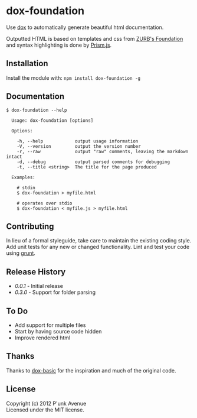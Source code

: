 # dox-foundation

Use [dox](https://github.com/visionmedia/dox) to automatically generate beautiful html documentation.

Outputted HTML is based on templates and css from [ZURB's Foundation](http://foundation.zurb.com/) and syntax highlighting is done by [Prism.js](http://prismjs.com/). 

## Installation
Install the module with: `npm install dox-foundation -g`

## Documentation
```
$ dox-foundation --help

  Usage: dox-foundation [options]

  Options:

    -h, --help            output usage information
    -V, --version         output the version number
    -r, --raw             output "raw" comments, leaving the markdown intact
    -d, --debug           output parsed comments for debugging
    -t, --title <string>  The title for the page produced

  Examples:

    # stdin
    $ dox-foundation > myfile.html

    # operates over stdio
    $ dox-foundation < myfile.js > myfile.html
```

## Contributing
In lieu of a formal styleguide, take care to maintain the existing coding style. Add unit tests for any new or changed functionality. Lint and test your code using [grunt](https://github.com/cowboy/grunt).

## Release History
* *0.0.1* - Initial release
* *0.3.0* - Support for folder parsing

## To Do

* Add support for multiple files
* Start by having source code hidden
* Improve rendered html

## Thanks

Thanks to [dox-basic](https://github.com/jepso/dox-basic) for the inspiration and much of the original code. 

## License
Copyright (c) 2012 P'unk Avenue  
Licensed under the MIT license.
